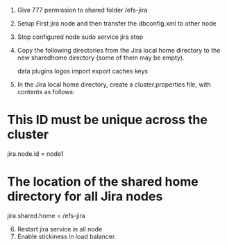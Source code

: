 1. Give 777 permission to shared folder /efs-jira
2. Setup First jira node  and then transfer the dbconfig.xml to other node 
3. Stop configured node  sudo service jira stop
4. Copy the following directories from the Jira local home directory to the new sharedhome directory (some of them may be empty).

     data
     plugins
     logos
     import
     export
     caches
     keys


5. In the Jira local home directory, create a cluster.properties file, with contents as follows: 
# This ID must be unique across the cluster
jira.node.id = node1
# The location of the shared home directory for all Jira nodes
jira.shared.home = /efs-jira

6. Restart jira service in all node
7. Enable stickiness in load balancer.
